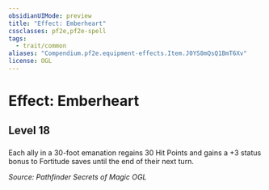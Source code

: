 ```yaml
---
obsidianUIMode: preview
title: "Effect: Emberheart"
cssclasses: pf2e,pf2e-spell
tags:
  - trait/common
aliases: "Compendium.pf2e.equipment-effects.Item.J0YS8mQsQ1BmT6Xv"
license: OGL
---
```

# Effect: Emberheart
## Level 18
### 






Each ally in a 30-foot emanation regains 30 Hit Points and gains a +3 status bonus to Fortitude saves until the end of their next turn.

*Source: Pathfinder Secrets of Magic*
*OGL*